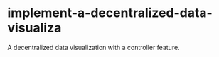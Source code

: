 # implement-a-decentralized-data-visualiza
A decentralized data visualization with a controller feature.
